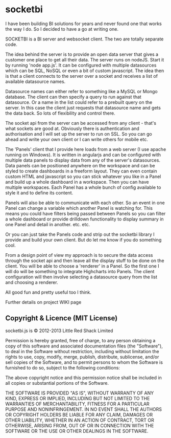 # socketbi
I have been building BI solutions for years and never found one that works the way I do. So I decided to have a go at writing one.

SOCKETBI is a BI server and websocket client.  The two are totally separate code. 

The idea behind the server is to provide an open data server that gives a customer one place to get all their data. The server runs on nodeJS. Start it by running 'node app.js'. It can be configured with multiple datasources which can be SQL, NoSQL or even a bit of custom javascript. The idea then is that a client connects to the server over a socket and receives a list of available datasource names. 

Datasource names can either refer to something like a MySQL or Mongo database. The client can then specify a query to run against that datasource. Or a name in the list could refer to a prebuilt query on the server. In this case the client just requests that datasource name and gets the data back. So lots of flexibility and control there.

The socket api from the server can be accessed from any client - that's what sockets are good at. Obviously there is authentication and authorisation and I will set up the server to run on SSL. So you can go ahead and write your own client or I can write others for mobile etc.

The 'Panels' client that I provide here loads from a web server (I use apache running on Windows). It is written in angularjs and can be configured with multiple data panels to display data from any of the server's datasources. Data panels can be positioned anywhere on the workspace and can be styled to create dashboards in a freeform layout. They can even contain custom HTML and javascript so you can stick whatever you like in a Panel and build up a whole dashboard in a workspace. Then you can have multiple workspaces. Each Panel has a whole bunch of config available to style it and to define its content.

Panels will also be able to communicate with each other. So an event in one Panel can change a variable which another Panel is watching for. This means you could have filters being passed between Panels so you can filter a whole dashboard or provide drilldown functionality to display summary in one Panel and detail in another. etc. etc.

Or you can just take the Panels code and strip out the socketbi library I provide and build your own client. But do let me know if you do something cool.

From a design point of view my approach is to secure the data access through the socket api and then leave all the display stuff to be done on the client. You will be able to choose a 'renderer' in a Panel. So the first one I will do will be something to integrate Highcharts into Panels. The client configuration will then involve selecting a datasource query from the list and choosing a renderer.  

All good fun and pretty useful too I think.

Further details on project WIKI page

## Copyright & Licence (MIT License)

socketbi.js is © 2012-2013 Little Red Shack Limited

Permission is hereby granted, free of charge, to any person obtaining a copy of this software and associated documentation files (the "Software"), to deal in the Software without restriction, including without limitation the rights to use, copy, modify, merge, publish, distribute, sublicense, and/or sell copies of the Software, and to permit persons to whom the Software is furnished to do so, subject to the following conditions:

The above copyright notice and this permission notice shall be included in all copies or substantial portions of the Software.

THE SOFTWARE IS PROVIDED "AS IS", WITHOUT WARRANTY OF ANY KIND, EXPRESS OR IMPLIED, INCLUDING BUT NOT LIMITED TO THE WARRANTIES OF MERCHANTABILITY, FITNESS FOR A PARTICULAR PURPOSE AND NONINFRINGEMENT. IN NO EVENT SHALL THE AUTHORS OR COPYRIGHT HOLDERS BE LIABLE FOR ANY CLAIM, DAMAGES OR OTHER LIABILITY, WHETHER IN AN ACTION OF CONTRACT, TORT OR OTHERWISE, ARISING FROM, OUT OF OR IN CONNECTION WITH THE SOFTWARE OR THE USE OR OTHER DEALINGS IN THE SOFTWARE.
